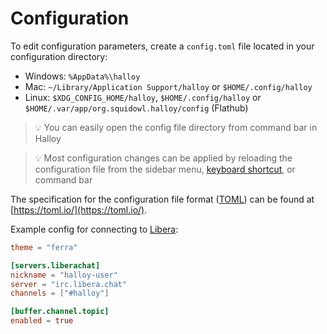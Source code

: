 # Configuration

To edit configuration parameters, create a `config.toml` file located in your configuration directory:

* Windows: `%AppData%\halloy`
* Mac: `~/Library/Application Support/halloy` or `$HOME/.config/halloy`
* Linux: `$XDG_CONFIG_HOME/halloy`, `$HOME/.config/halloy` or `$HOME/.var/app/org.squidowl.halloy/config` (Flathub)

> 💡 You can easily open the config file directory from command bar in Halloy

> 💡 Most configuration changes can be applied by reloading the configuration file from the sidebar menu, [keyboard shortcut](keyboard.md), or command bar

The specification for the configuration file format ([TOML](https://toml.io/)) can be found at [https://toml.io/](https://toml.io/).

Example config for connecting to [Libera](https://libera.chat/):

```toml
theme = "ferra"

[servers.liberachat]
nickname = "halloy-user"
server = "irc.libera.chat"
channels = ["#halloy"]

[buffer.channel.topic]
enabled = true
```
